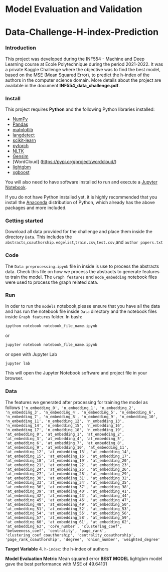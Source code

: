 # Model Evaluation and Validation
# Data-Challenge-H-index-Prediction

### Introduction

This project was developed during the INF554 - Machine and Deep Learning course at Ecole Polytechnique during the period 2021-2022. It was a private Kaggle Challenge where the objective was to find the best model, based on the MSE (Mean Squared Error), to predict the h-index of the authors in the computer science domain. More details about the project are available in the document **INF554_data_challenge.pdf**.

### Install

This project requires **Python** and the following Python libraries installed:

- [NumPy](http://www.numpy.org/)
- [Pandas](http://pandas.pydata.org/)
- [matplotlib](http://matplotlib.org/)
- [langdetect](https://pypi.org/project/langdetect/)
- [scikit-learn](http://scikit-learn.org/stable/)
- [pytorch](https://pytorch.org/)
- [NLTK](https://www.nltk.org/)
- [Gensim](https://radimrehurek.com/gensim/index.html)
- [WordCloud] (https://pypi.org/project/wordcloud/)
- [lightgbm](https://lightgbm.readthedocs.io/en/latest/)
- [xgboost](https://xgboost.readthedocs.io/en/stable/)


You will also need to have software installed to run and execute a [Jupyter Notebook](http://jupyter.org/install.html).

If you do not have Python installed yet, it is highly recommended that you install the [Anaconda](https://www.anaconda.com/download/) distribution of Python, which already has the above packages and more included. 

### Getting started
Download all data provided for the challenge and place them inside the directory `Data`.
This includes the `abstracts`,`coauthorship.edgelist`,`train.csv`,`test.csv`,and `author papers.txt`

### Code

The `Data preprocessing.ipynb` file in inside is use to process the abstracts data. Check this file on how we process the abstracts to generate features to train the model.
The `Graph features`  and `node_embedding` notebook files were used to process the graph related data.

### Run

In oder to run the `models` notebook,please ensure that you have all the data and has run the notebook file inside `Data` directory and the notebook files inside `Graph features` folder.
In bash:

```bash
ipython notebook notebook_file_name.ipynb
```  
or
```bash
jupyter notebook notebook_file_name.ipynb
```
or open with Jupyter Lab
```bash
jupyter lab
```

This will open the Jupyter Notebook software and project file in your browser.

### Data

The features we generated after processing for training the model as follows
`
['n_embedding_0', 'n_embedding_1', 'n_embedding_2', 'n_embedding_3', 'n_embedding_4', 'n_embedding_5', 'n_embedding_6', 'n_embedding_7', 'n_embedding_8', 'n_embedding_9', 'n_embedding_10', 'n_embedding_11', 'n_embedding_12', 'n_embedding_13', 'n_embedding_14', 'n_embedding_15', 'n_embedding_16', 'n_embedding_17', 'n_embedding_18', 'n_embedding_19', 'at_embedding_0', 'at_embedding_1', 'at_embedding_2', 'at_embedding_3', 'at_embedding_4', 'at_embedding_5', 'at_embedding_6', 'at_embedding_7', 'at_embedding_8', 'at_embedding_9', 'at_embedding_10', 'at_embedding_11', 'at_embedding_12', 'at_embedding_13', 'at_embedding_14', 'at_embedding_15', 'at_embedding_16', 'at_embedding_17', 'at_embedding_18', 'at_embedding_19', 'at_embedding_20', 'at_embedding_21', 'at_embedding_22', 'at_embedding_23', 'at_embedding_24', 'at_embedding_25', 'at_embedding_26', 'at_embedding_27', 'at_embedding_28', 'at_embedding_29', 'at_embedding_30', 'at_embedding_31', 'at_embedding_32', 'at_embedding_33', 'at_embedding_34', 'at_embedding_35', 'at_embedding_36', 'at_embedding_37', 'at_embedding_38', 'at_embedding_39', 'at_embedding_40', 'at_embedding_41', 'at_embedding_42', 'at_embedding_43', 'at_embedding_44', 'at_embedding_45', 'at_embedding_46', 'at_embedding_47', 'at_embedding_48', 'at_embedding_49', 'at_embedding_50', 'at_embedding_51', 'at_embedding_52', 'at_embedding_53', 'at_embedding_54', 'at_embedding_55', 'at_embedding_56', 'at_embedding_57', 'at_embedding_58', 'at_embedding_59', 'at_embedding_60', 'at_embedding_61', 'at_embedding_62', 'at_embedding_63', 'core_number', 'clustering_coef', 'betweeness_coef', 'centrality', 'page_rank', 'clustering_coef_coauthorship', 'centrality_coauthorship', 'page_rank_coauthorship', 'degree', 'onion_number', 'weighted_degree' `
 
**Target Variable**
4. `h-index`: the h-index of authors

**Model Evaluation Metric**
Mean squared error
**BEST MODEL**
lightgbm model gave the best performance with MSE of 49.64101


